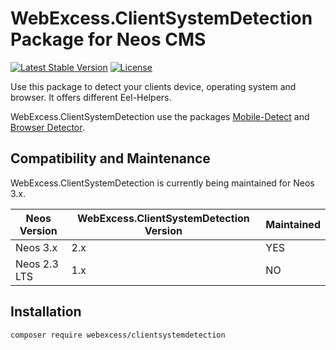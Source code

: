 # WebExcess.ClientSystemDetection Package for Neos CMS #
[![Latest Stable Version](https://poser.pugx.org/webexcess/clientsystemdetection/v/stable)](https://packagist.org/packages/webexcess/clientsystemdetection)
[![License](https://poser.pugx.org/webexcess/clientsystemdetection/license)](https://packagist.org/packages/webexcess/clientsystemdetection)

Use this package to detect your clients device, operating system and browser. It offers different Eel-Helpers.

WebExcess.ClientSystemDetection use the packages [Mobile-Detect](https://github.com/serbanghita/Mobile-Detect) and [Browser Detector](https://github.com/sinergi/php-browser-detector).

## Compatibility and Maintenance
WebExcess.ClientSystemDetection is currently being maintained for Neos 3.x.

| Neos Version | WebExcess.ClientSystemDetection Version | Maintained |
|--------------|-----------------------------------------|------------|
| Neos 3.x     | 2.x                                     | YES        |
| Neos 2.3 LTS | 1.x                                     | NO         |

## Installation
```
composer require webexcess/clientsystemdetection
```
